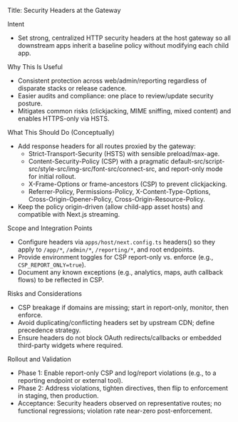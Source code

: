 Title: Security Headers at the Gateway

Intent
- Set strong, centralized HTTP security headers at the host gateway so all downstream apps inherit a baseline policy without modifying each child app.

Why This Is Useful
- Consistent protection across web/admin/reporting regardless of disparate stacks or release cadence.
- Easier audits and compliance: one place to review/update security posture.
- Mitigates common risks (clickjacking, MIME sniffing, mixed content) and enables HTTPS-only via HSTS.

What This Should Do (Conceptually)
- Add response headers for all routes proxied by the gateway:
  - Strict-Transport-Security (HSTS) with sensible preload/max-age.
  - Content-Security-Policy (CSP) with a pragmatic default-src/script-src/style-src/img-src/font-src/connect-src, and report-only mode for initial rollout.
  - X-Frame-Options or frame-ancestors (CSP) to prevent clickjacking.
  - Referrer-Policy, Permissions-Policy, X-Content-Type-Options, Cross-Origin-Opener-Policy, Cross-Origin-Resource-Policy.
- Keep the policy origin-driven (allow child-app asset hosts) and compatible with Next.js streaming.

Scope and Integration Points
- Configure headers via `apps/host/next.config.ts` headers() so they apply to `/app/*`, `/admin/*`, `/reporting/*`, and root endpoints.
- Provide environment toggles for CSP report-only vs. enforce (e.g., `CSP_REPORT_ONLY=true`).
- Document any known exceptions (e.g., analytics, maps, auth callback flows) to be reflected in CSP.

Risks and Considerations
- CSP breakage if domains are missing; start in report-only, monitor, then enforce.
- Avoid duplicating/conflicting headers set by upstream CDN; define precedence strategy.
- Ensure headers do not block OAuth redirects/callbacks or embedded third-party widgets where required.

Rollout and Validation
- Phase 1: Enable report-only CSP and log/report violations (e.g., to a reporting endpoint or external tool).
- Phase 2: Address violations, tighten directives, then flip to enforcement in staging, then production.
- Acceptance: Security headers observed on representative routes; no functional regressions; violation rate near-zero post-enforcement.

